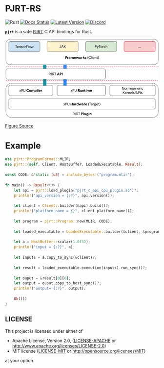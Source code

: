# PJRT-RS

![Rust](https://github.com/rai-explorers/pjrt/workflows/Rust/badge.svg)
[![Docs Status](https://docs.rs/pjrt/badge.svg)](https://docs.rs/pjrt)
[![Latest Version](https://img.shields.io/crates/v/pjrt.svg)](https://crates.io/crates/pjrt)
[![Discord](https://img.shields.io/discord/1202429682474287144.svg?color=7289da&&logo=discord)](https://discord.gg/J7X8rNZeMC)

**`pjrt`** is a safe [PJRT](https://opensource.googleblog.com/2023/05/pjrt-simplifying-ml-hardware-and-framework-integration.html) C API bindings for Rust.

![](docs/pjrt.png)

[Figure Source](https://opensource.googleblog.com/2023/05/pjrt-simplifying-ml-hardware-and-framework-integration.html)

# Example
```rust
use pjrt::ProgramFormat::MLIR;
use pjrt::{self, Client, HostBuffer, LoadedExecutable, Result};

const CODE: &'static [u8] = include_bytes!("program.mlir");

fn main() -> Result<()> {
    let api = pjrt::load_plugin("pjrt_c_api_cpu_plugin.so")?;
    println!("api_version = {:?}", api.version());

    let client = Client::builder(&api).build()?;
    println!("platform_name = {}", client.platform_name());

    let program = pjrt::Program::new(MLIR, CODE);

    let loaded_executable = LoadedExecutable::builder(&client, &program).build()?;

    let a = HostBuffer::scalar(1.0f32);
    println!("input = {:?}", a);

    let inputs = a.copy_to_sync(&client)?;

    let result = loaded_executable.execution(inputs).run_sync()?;

    let ouput = &result[0][0];
    let output = ouput.copy_to_host_sync()?;
    println!("output= {:?}", output);

    Ok(())
}
```

## LICENSE
This project is licensed under either of

- Apache License, Version 2.0, ([LICENSE-APACHE](LICENSE-APACHE) or
  http://www.apache.org/licenses/LICENSE-2.0)
- MIT license ([LICENSE-MIT](LICENSE-MIT) or
  http://opensource.org/licenses/MIT)

at your option.
